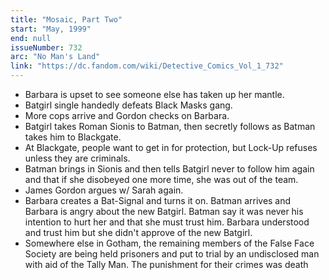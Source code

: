 ```yaml
---
title: "Mosaic, Part Two"
start: "May, 1999"
end: null
issueNumber: 732
arc: "No Man's Land"
link: "https://dc.fandom.com/wiki/Detective_Comics_Vol_1_732"
---
```


- Barbara is upset to see someone else has taken up her mantle.
- Batgirl single handedly defeats Black Masks gang.
- More cops arrive and Gordon checks on Barbara.
- Batgirl takes Roman Sionis to Batman, then secretly follows as Batman takes him to Blackgate.
- At Blackgate, people want to get in for protection, but Lock-Up refuses unless they are criminals.
- Batman brings in Sionis and then tells Batgirl never to follow him again and that if she disobeyed one more time, she was out of the team.
- James Gordon argues w/ Sarah again.
- Barbara creates a Bat-Signal and turns it on. Batman arrives and Barbara is angry about the new Batgirl. Batman say it was never his intention to hurt her and that she must trust him. Barbara understood and trust him but she didn't approve of the new Batgirl.
- Somewhere else in Gotham, the remaining members of the False Face Society are being held prisoners and put to trial by an undisclosed man with aid of the Tally Man. The punishment for their crimes was death
